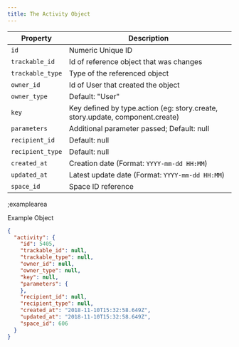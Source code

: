 ```yaml
---
title: The Activity Object
---
```


| Property | Description |
|---|---|
| `id` | Numeric Unique ID |
| `trackable_id` | Id of reference object that was changes |
| `trackable_type` | Type of the referenced object |
| `owner_id` | Id of User that created the object |
| `owner_type` | Default: "User" |
| `key` | Key defined by type.action (eg: story.create, story.update, component.create) |
| `parameters` | Additional parameter passed; Default: null |
| `recipient_id` | Default: null  |
| `recipient_type` | Default: null  |
| `created_at` | Creation date (Format: `YYYY-mm-dd HH:MM`) |
| `updated_at` | Latest update date (Format: `YYYY-mm-dd HH:MM`) |
| `space_id` | Space ID reference |

;examplearea

Example Object

```json
{
  "activity": {
    "id": 5405,
    "trackable_id": null,
    "trackable_type": null,
    "owner_id": null,
    "owner_type": null,
    "key": null,
    "parameters": {
    },
    "recipient_id": null,
    "recipient_type": null,
    "created_at": "2018-11-10T15:32:58.649Z",
    "updated_at": "2018-11-10T15:32:58.649Z",
    "space_id": 606
  }
}
```